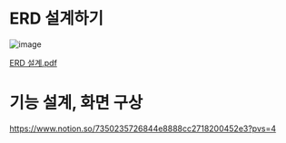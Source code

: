 
# ERD 설계하기 
![image](https://github.com/82everywin/spring_project/assets/109841880/b5a2a351-84f2-454d-9512-c2d80e00480e)

[ERD 설계.pdf](https://github.com/82everywin/spring_project/files/11442031/ERD.pdf)

# 기능 설계, 화면 구상 
https://www.notion.so/7350235726844e8888cc2718200452e3?pvs=4
